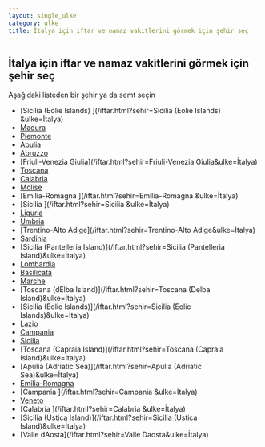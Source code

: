 ```yaml
---
layout: single_ulke
category: ulke
title: İtalya için iftar ve namaz vakitlerini görmek için şehir seç
---
```



## İtalya için iftar ve namaz vakitlerini görmek için şehir seç

Aşağıdaki listeden bir şehir ya da semt seçin


* [Sicilia (Eolie Islands) ](/iftar.html?sehir=Sicilia (Eolie Islands) &ulke=İtalya)
* [Madura](/iftar.html?sehir=Madura&ulke=İtalya)
* [Piemonte](/iftar.html?sehir=Piemonte&ulke=İtalya)
* [Apulia](/iftar.html?sehir=Apulia&ulke=İtalya)
* [Abruzzo](/iftar.html?sehir=Abruzzo&ulke=İtalya)
* [Friuli-Venezia Giulia](/iftar.html?sehir=Friuli-Venezia Giulia&ulke=İtalya)
* [Toscana](/iftar.html?sehir=Toscana&ulke=İtalya)
* [Calabria](/iftar.html?sehir=Calabria&ulke=İtalya)
* [Molise](/iftar.html?sehir=Molise&ulke=İtalya)
* [Emilia-Romagna ](/iftar.html?sehir=Emilia-Romagna &ulke=İtalya)
* [Sicilia ](/iftar.html?sehir=Sicilia &ulke=İtalya)
* [Liguria](/iftar.html?sehir=Liguria&ulke=İtalya)
* [Umbria](/iftar.html?sehir=Umbria&ulke=İtalya)
* [Trentino-Alto Adige](/iftar.html?sehir=Trentino-Alto Adige&ulke=İtalya)
* [Sardinia](/iftar.html?sehir=Sardinia&ulke=İtalya)
* [Sicilia (Pantelleria Island)](/iftar.html?sehir=Sicilia (Pantelleria Island)&ulke=İtalya)
* [Lombardia](/iftar.html?sehir=Lombardia&ulke=İtalya)
* [Basilicata](/iftar.html?sehir=Basilicata&ulke=İtalya)
* [Marche](/iftar.html?sehir=Marche&ulke=İtalya)
* [Toscana (dElba Island)](/iftar.html?sehir=Toscana (Delba Island)&ulke=İtalya)
* [Sicilia (Eolie Islands)](/iftar.html?sehir=Sicilia (Eolie Islands)&ulke=İtalya)
* [Lazio](/iftar.html?sehir=Lazio&ulke=İtalya)
* [Campania](/iftar.html?sehir=Campania&ulke=İtalya)
* [Sicilia](/iftar.html?sehir=Sicilia&ulke=İtalya)
* [Toscana (Capraia Island)](/iftar.html?sehir=Toscana (Capraia Island)&ulke=İtalya)
* [Apulia (Adriatic Sea)](/iftar.html?sehir=Apulia (Adriatic Sea)&ulke=İtalya)
* [Emilia-Romagna](/iftar.html?sehir=Emilia-Romagna&ulke=İtalya)
* [Campania ](/iftar.html?sehir=Campania &ulke=İtalya)
* [Veneto](/iftar.html?sehir=Veneto&ulke=İtalya)
* [Calabria ](/iftar.html?sehir=Calabria &ulke=İtalya)
* [Sicilia (Ustica Island)](/iftar.html?sehir=Sicilia (Ustica Island)&ulke=İtalya)
* [Valle dAosta](/iftar.html?sehir=Valle Daosta&ulke=İtalya)
